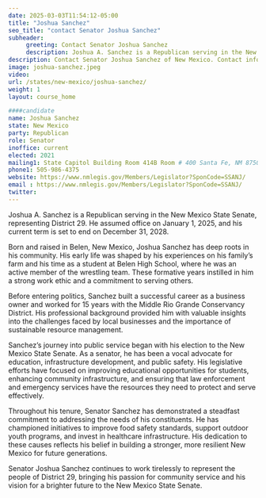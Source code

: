 ```yaml
---
date: 2025-03-03T11:54:12-05:00
title: "Joshua Sanchez"
seo_title: "contact Senator Joshua Sanchez"
subheader:
     greeting: Contact Senator Joshua Sanchez
     description: Joshua A. Sanchez is a Republican serving in the New Mexico State Senate, representing District 29. He assumed office on January 1, 2025, and his current term is set to end on December 31, 2028.
description: Contact Senator Joshua Sanchez of New Mexico. Contact information for Joshua Sanchez includes email address, phone number, and mailing address.
image: joshua-sanchez.jpeg
video:
url: /states/new-mexico/joshua-sanchez/
weight: 1
layout: course_home

####candidate
name: Joshua Sanchez
state: New Mexico
party: Republican
role: Senator
inoffice: current
elected: 2021
mailing1: State Capitol Building Room 414B Room # 400 Santa Fe, NM 87501
phone1: 505-986-4375
website: https://www.nmlegis.gov/Members/Legislator?SponCode=SSANJ/
email : https://www.nmlegis.gov/Members/Legislator?SponCode=SSANJ/
twitter: 
---
```

Joshua A. Sanchez is a Republican serving in the New Mexico State Senate, representing District 29. He assumed office on January 1, 2025, and his current term is set to end on December 31, 2028.

Born and raised in Belen, New Mexico, Joshua Sanchez has deep roots in his community. His early life was shaped by his experiences on his family’s farm and his time as a student at Belen High School, where he was an active member of the wrestling team. These formative years instilled in him a strong work ethic and a commitment to serving others.

Before entering politics, Sanchez built a successful career as a business owner and worked for 15 years with the Middle Rio Grande Conservancy District. His professional background provided him with valuable insights into the challenges faced by local businesses and the importance of sustainable resource management.

Sanchez’s journey into public service began with his election to the New Mexico State Senate. As a senator, he has been a vocal advocate for education, infrastructure development, and public safety. His legislative efforts have focused on improving educational opportunities for students, enhancing community infrastructure, and ensuring that law enforcement and emergency services have the resources they need to protect and serve effectively.

Throughout his tenure, Senator Sanchez has demonstrated a steadfast commitment to addressing the needs of his constituents. He has championed initiatives to improve food safety standards, support outdoor youth programs, and invest in healthcare infrastructure. His dedication to these causes reflects his belief in building a stronger, more resilient New Mexico for future generations.

Senator Joshua Sanchez continues to work tirelessly to represent the people of District 29, bringing his passion for community service and his vision for a brighter future to the New Mexico State Senate.

